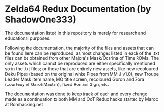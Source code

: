 # Zelda64 Redux Documentation (by ShadowOne333)

The documentation listed in this repository is merely for research and educational purposes.

Following the documentation, the majority of the files and assets that can be found here can be reproduced, as most changes listed in each of the .txt files can be obtained from other Majora's Mask/Ocarina of Time ROMs. 
The only assets which cannot be reproduced are either specifically mentioned so in the .txt files; or those that are entirely new assets, like new recoloured Deku Pipes (based on the original white Pipes from MM J v1.0), new Troupe Leader Mask item name, MQ title screen, recoloured Goron and Zora (courtesy of GarohMastah), fixed Romani Sign, etc.

The documentation was done to keep track of each and every change made as a continuation to both MM and OoT Redux hacks started by Maroc at Romhacking.net
